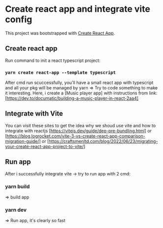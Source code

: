 # Create react app and integrate vite config

This project was bootstrapped with [Create React App](https://github.com/facebook/create-react-app).

## Create react app
Run command to init a react typescript project:
### `yarn create react-app --template typescript`
After cmd run scuccessfully, you'll have a small react app with typescript and all your pkg will be managed by yarn
 => Try to code something to make it interesting. Here, i create a [Music player app] with instructions from link:
 [https://dev.to/documatic/building-a-music-player-in-react-2aa4]  

## Integrate with Vite
You can visit these sites to get the idea why we shoud use vite and how to integrate with reactjs
[https://vitejs.dev/guide/dep-pre-bundling.html]
or
[https://blog.logrocket.com/vite-3-vs-create-react-app-comparison-migration-guide/]
or
[https://craftsmenltd.com/blog/2022/06/23/migrating-your-create-react-app-project-to-vite/] 

## Run app
After i successfully integrate vite -> try to run app with 2 cmd:
### yarn build
=> build app
### yarn dev 
=> Run app, it's clearly so fast